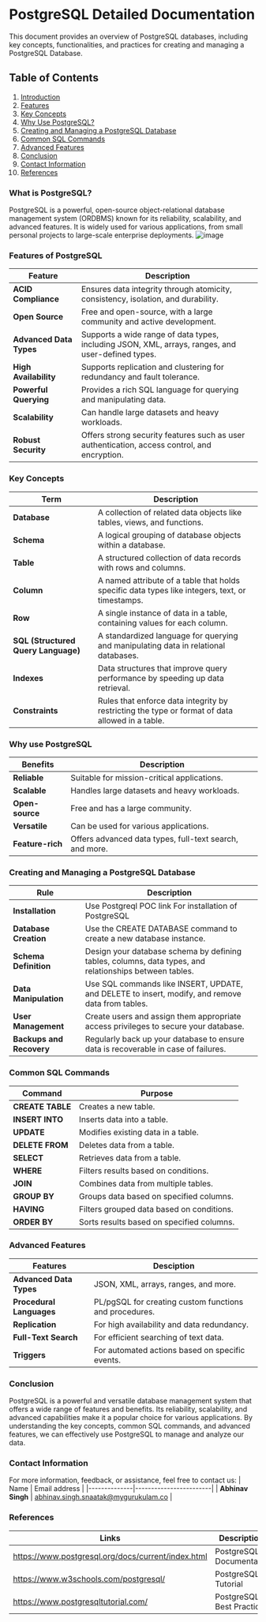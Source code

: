 # PostgreSQL Detailed Documentation

This document provides an overview of PostgreSQL databases, including key concepts, functionalities, and practices for creating and managing a PostgreSQL Database.

## Table of Contents
1. [Introduction](#what-is-postgresql)
2. [Features](#features-of-postgresql)
3. [Key Concepts](#key-concepts)
4. [Why Use PostgreSQL?](#why-use-postgresql)
5. [Creating and Managing a PostgreSQL Database](#creating-and-managing-a-postgresql-database)
6. [Common SQL Commands](#common-sql-commands)
7. [Advanced Features](#advanced-features)
8. [Conclusion](#conclusion)
9. [Contact Information](#contact-information)
10. [References](#references)

### What is PostgreSQL?

PostgreSQL is a powerful, open-source object-relational database management system (ORDBMS) known for its reliability, scalability, and advanced features. It is widely used for various applications, from small personal projects to large-scale enterprise deployments.
![image](https://github.com/user-attachments/assets/a693d1ac-9e05-4e1f-929c-4d29004ca0fb)

### Features of PostgreSQL

| Feature                | Description                                                                                    |
|----------------------------|--------------------------------------------------------------------------------------------|
| **ACID Compliance**        | Ensures data integrity through atomicity, consistency, isolation, and durability. |
| **Open Source**            | Free and open-source, with a large community and active development.     |
| **Advanced Data Types**    | Supports a wide range of data types, including JSON, XML, arrays, ranges, and user-defined types. |
| **High Availability**      |  Supports replication and clustering for redundancy and fault tolerance.  |
| **Powerful Querying**      | Provides a rich SQL language for querying and manipulating data.        |
| **Scalability**            | Can handle large datasets and heavy workloads.     |
| **Robust Security**        | Offers strong security features such as user authentication, access control, and encryption.     |

### Key Concepts

| Term               | Description                                                                                  |
|----------------------|----------------------------------------------------------------------------------------------|
|      **Database**    | A collection of related data objects like tables, views, and functions.          |
|     **Schema**       | A logical grouping of database objects within a database.                        |
| **Table**     | A structured collection of data records with rows and columns.         |
| **Column**    | A named attribute of a table that holds specific data types like integers, text, or timestamps.       |
|   **Row**     | A single instance of data in a table, containing values for each column.      |
| **SQL (Structured Query Language)**    | A standardized language for querying and manipulating data in relational databases.  |
| **Indexes**    | Data structures that improve query performance by speeding up data retrieval.           |
| **Constraints**    | Rules that enforce data integrity by restricting the type or format of data allowed in a table.  |

### Why use PostgreSQL

| Benefits                           | Description |
|-------------------------------------|-----------------------------------------------|
| **Reliable**     | Suitable for mission-critical applications.|
| **Scalable**           | Handles large datasets and heavy workloads. |
| **Open-source**      | Free and has a large community.  |
| **Versatile**         | Can be used for various applications.  |
| **Feature-rich**     |  Offers advanced data types, full-text search, and more.|

### Creating and Managing a PostgreSQL Database

| **Rule** | **Description**  |
|----------|------------------|
| **Installation**| Use Postgreql POC link For installation of PostgreSQL |
| **Database Creation** | Use the CREATE DATABASE command to create a new database instance.|
| **Schema Definition** | Design your database schema by defining tables, columns, data types, and relationships between tables.|
| **Data Manipulation** | Use SQL commands like INSERT, UPDATE, and DELETE to insert, modify, and remove data from tables.|
| **User Management**| Create users and assign them appropriate access privileges to secure your database.|
| **Backups and Recovery** |Regularly back up your database to ensure data is recoverable in case of failures.            |

### Common SQL Commands

| **Command** |     **Purpose**      |
|------------- |----------------------|
| **CREATE TABLE** | Creates a new table. |
| **INSERT INTO** | Inserts data into a table. |
| **UPDATE**  | Modifies existing data in a table. |
| **DELETE FROM** | Deletes data from a table. |
| **SELECT** | Retrieves data from a table. |
| **WHERE** | Filters results based on conditions. |
| **JOIN** | Combines data from multiple tables.|
| **GROUP BY** | Groups data based on specified columns. |
| **HAVING** | Filters grouped data based on conditions. |
| **ORDER BY** | Sorts results based on specified columns. |

### Advanced Features

| **Features** |     **Desciption**   |
|------------- |----------------------|
| **Advanced Data Types** | JSON, XML, arrays, ranges, and more. |
| **Procedural Languages** | PL/pgSQL for creating custom functions and procedures. |
| **Replication**  | For high availability and data redundancy. |
| **Full-Text Search** |  For efficient searching of text data. |
| **Triggers** | For automated actions based on specific events.|

 ### Conclusion
 
PostgreSQL is a powerful and versatile database management system that offers a wide range of features and benefits. Its reliability, scalability, and advanced capabilities make it a popular choice for various applications. By understanding the key concepts, common SQL commands, and advanced features, we can effectively use PostgreSQL to manage and analyze our data.

### Contact Information
For more information, feedback, or assistance, feel free to contact us:
| Name         | Email address          |
|--------------|------------------------|
| **Abhinav Singh**    | abhinav.singh.snaatak@mygurukulam.co  |
 
### References
| Links                                             | Descriptions                       |
|---------------------------------------------------|------------------------------------|
| https://www.postgresql.org/docs/current/index.html |PostgreSQL Documentation |
|https://www.w3schools.com/postgresql/| PostgreSQL Tutorial|
| https://www.postgresqltutorial.com/|PostgreSQL Best Practices|
